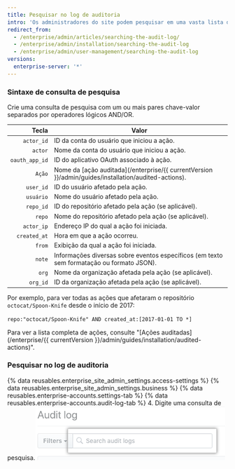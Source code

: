 ```yaml
---
title: Pesquisar no log de auditoria
intro: 'Os administradores do site podem pesquisar em uma vasta lista de [ações auditadas](/enterprise/{{ currentVersion }}/admin/guides/installation/audited-actions) na {% data variables.product.product_location_enterprise %}.'
redirect_from:
  - /enterprise/admin/articles/searching-the-audit-log/
  - /enterprise/admin/installation/searching-the-audit-log
  - /enterprise/admin/user-management/searching-the-audit-log
versions:
  enterprise-server: '*'
---
```


### Sintaxe de consulta de pesquisa

Crie uma consulta de pesquisa com um ou mais pares chave-valor separados por operadores lógicos AND/OR.

|          Tecla | Valor                                                                                                |
| --------------:| ---------------------------------------------------------------------------------------------------- |
|     `actor_id` | ID da conta do usuário que iniciou a ação.                                                           |
|        `actor` | Nome da conta do usuário que iniciou a ação.                                                         |
| `oauth_app_id` | ID do aplicativo OAuth associado à ação.                                                             |
|         `Ação` | Nome da [ação auditada](/enterprise/{{ currentVersion }}/admin/guides/installation/audited-actions). |
|      `user_id` | ID do usuário afetado pela ação.                                                                     |
|      `usuário` | Nome do usuário afetado pela ação.                                                                   |
|      `repo_id` | ID do repositório afetado pela ação (se aplicável).                                                  |
|         `repo` | Nome do repositório afetado pela ação (se aplicável).                                                |
|     `actor_ip` | Endereço IP do qual a ação foi iniciada.                                                             |
|   `created_at` | Hora em que a ação ocorreu.                                                                          |
|         `from` | Exibição da qual a ação foi iniciada.                                                                |
|         `note` | Informações diversas sobre eventos específicos (em texto sem formatação ou formato JSON).            |
|          `org` | Nome da organização afetada pela ação (se aplicável).                                                |
|       `org_id` | ID da organização afetada pela ação (se aplicável).                                                  |

Por exemplo, para ver todas as ações que afetaram o repositório `octocat/Spoon-Knife` desde o início de 2017:

  `repo:"octocat/Spoon-Knife" AND created_at:[2017-01-01 TO *]`

Para ver a lista completa de ações, consulte "[Ações auditadas](/enterprise/{{ currentVersion }}/admin/guides/installation/audited-actions)".

### Pesquisar no log de auditoria

{% data reusables.enterprise_site_admin_settings.access-settings %}
{% data reusables.enterprise_site_admin_settings.business %}
{% data reusables.enterprise-accounts.settings-tab %}
{% data reusables.enterprise-accounts.audit-log-tab %}
4. Digite uma consulta de pesquisa.![Consulta de pesquisa](/assets/images/enterprise/site-admin-settings/search-query.png)
